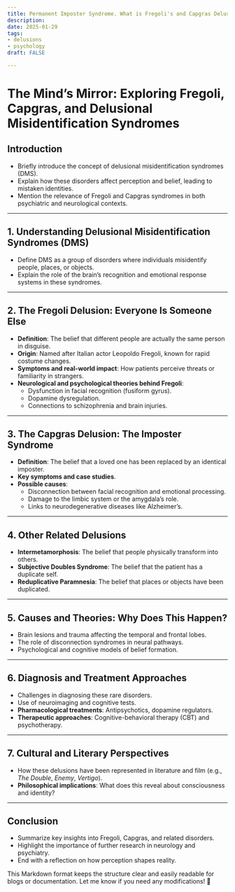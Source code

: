 ```yaml
---
title: Permanent Imposter Syndrome. What is Fregoli's and Capgras Delusion?
description: 
date: 2025-01-29
tags:
- delusions
- psychology
draft: FALSE

---
```


# The Mind’s Mirror: Exploring Fregoli, Capgras, and Delusional Misidentification Syndromes

## Introduction  
- Briefly introduce the concept of delusional misidentification syndromes (DMS).  
- Explain how these disorders affect perception and belief, leading to mistaken identities.  
- Mention the relevance of Fregoli and Capgras syndromes in both psychiatric and neurological contexts.  

---

## 1. Understanding Delusional Misidentification Syndromes (DMS)  
- Define DMS as a group of disorders where individuals misidentify people, places, or objects.  
- Explain the role of the brain’s recognition and emotional response systems in these syndromes.  

---

## 2. The Fregoli Delusion: Everyone Is Someone Else  
- **Definition**: The belief that different people are actually the same person in disguise.  
- **Origin**: Named after Italian actor Leopoldo Fregoli, known for rapid costume changes.  
- **Symptoms and real-world impact**: How patients perceive threats or familiarity in strangers.  
- **Neurological and psychological theories behind Fregoli**:  
  - Dysfunction in facial recognition (fusiform gyrus).  
  - Dopamine dysregulation.  
  - Connections to schizophrenia and brain injuries.  

---

## 3. The Capgras Delusion: The Imposter Syndrome  
- **Definition**: The belief that a loved one has been replaced by an identical imposter.  
- **Key symptoms and case studies**.  
- **Possible causes**:  
  - Disconnection between facial recognition and emotional processing.  
  - Damage to the limbic system or the amygdala’s role.  
  - Links to neurodegenerative diseases like Alzheimer’s.  

---

## 4. Other Related Delusions  
- **Intermetamorphosis**: The belief that people physically transform into others.  
- **Subjective Doubles Syndrome**: The belief that the patient has a duplicate self.  
- **Reduplicative Paramnesia**: The belief that places or objects have been duplicated.  

---

## 5. Causes and Theories: Why Does This Happen?  
- Brain lesions and trauma affecting the temporal and frontal lobes.  
- The role of disconnection syndromes in neural pathways.  
- Psychological and cognitive models of belief formation.  

---

## 6. Diagnosis and Treatment Approaches  
- Challenges in diagnosing these rare disorders.  
- Use of neuroimaging and cognitive tests.  
- **Pharmacological treatments**: Antipsychotics, dopamine regulators.  
- **Therapeutic approaches**: Cognitive-behavioral therapy (CBT) and psychotherapy.  

---

## 7. Cultural and Literary Perspectives  
- How these delusions have been represented in literature and film (e.g., *The Double*, *Enemy*, *Vertigo*).  
- **Philosophical implications**: What does this reveal about consciousness and identity?  

---

## Conclusion  
- Summarize key insights into Fregoli, Capgras, and related disorders.  
- Highlight the importance of further research in neurology and psychiatry.  
- End with a reflection on how perception shapes reality.  

This Markdown format keeps the structure clear and easily readable for blogs or documentation. Let me know if you need any modifications! 🚀

